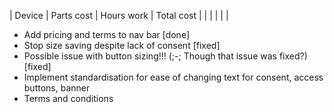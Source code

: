 | Device | Parts cost | Hours work | Total cost |
|        |            |            |            |

- Add pricing and terms to nav bar [done]
- Stop size saving despite lack of consent [fixed]
- Possible issue with button sizing!!! (;-; Though that issue was fixed?) [fixed]
- Implement standardisation for ease of changing text for consent, access buttons, banner
- Terms and conditions